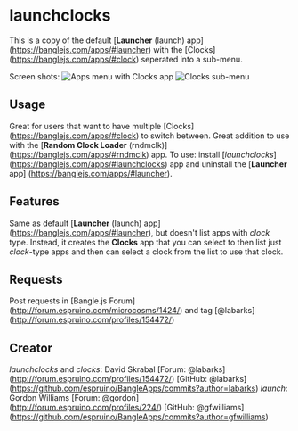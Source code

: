 # launchclocks

This is a copy of the default [**Launcher** (launch) app] (https://banglejs.com/apps/#launcher) with the [Clocks] (https://banglejs.com/apps/#clock) seperated into a sub-menu. 

Screen shots: ![Apps menu with Clocks app](screenshot1.png) ![Clocks sub-menu](screenshot2.png)

## Usage

Great for users that want to have multiple [Clocks] (https://banglejs.com/apps/#clock) to switch between. Great addition to use with the [**Random Clock Loader** (rndmclk)] (https://banglejs.com/apps/#rndmclk) app. To use: install [*launchclocks*] (https://banglejs.com/apps/#launchclocks) app and uninstall the [**Launcher** app] (https://banglejs.com/apps/#launcher).

## Features

Same as default [**Launcher** (launch) app] (https://banglejs.com/apps/#launcher), but doesn't list apps with *clock* type. Instead, it creates the **Clocks** app that you can select to then list just *clock*-type apps and then can select a clock from the list to use that clock. 

## Requests

Post requests in [Bangle.js Forum] (http://forum.espruino.com/microcosms/1424/) and tag [@labarks] (http://forum.espruino.com/profiles/154472/)

## Creator

*launchclocks* and *clocks*: David Skrabal [Forum: @labarks] (http://forum.espruino.com/profiles/154472/) [GitHub: @labarks] (https://github.com/espruino/BangleApps/commits?author=labarks)
*launch*: Gordon Williams [Forum: @gordon] (http://forum.espruino.com/profiles/224/) [GitHub: @gfwilliams] (https://github.com/espruino/BangleApps/commits?author=gfwilliams)
